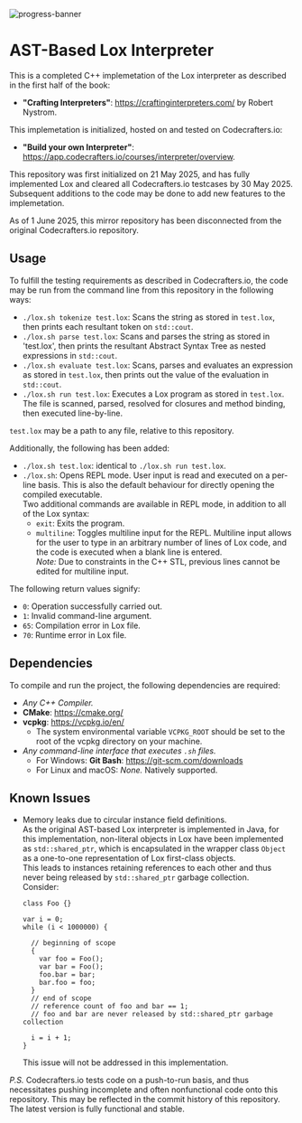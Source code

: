 ![progress-banner](https://backend.codecrafters.io/progress/interpreter/0877c070-7800-493c-8aa4-f0dbca4625bb)
# AST-Based Lox Interpreter

This is a completed C++ implemetation of the Lox interpreter as described in the first half of the book:  
- **"Crafting Interpreters"**: https://craftinginterpreters.com/ by Robert Nystrom.  

This implemetation is initialized, hosted on and tested on Codecrafters.io:  
- **"Build your own Interpreter"**: https://app.codecrafters.io/courses/interpreter/overview.  

This repository was first initialized on 21 May 2025, and has fully implemented Lox and cleared all Codecrafters.io testcases by 30 May 2025.  
Subsequent additions to the code may be done to add new features to the implemetation.  

As of 1 June 2025, this mirror repository has been disconnected from the original Codecrafters.io repository.

## Usage

To fulfill the testing requirements as described in Codecrafters.io, the code may be run from the command line from this repository in the following ways:  

- `./lox.sh tokenize test.lox`: Scans the string as stored in `test.lox`, then prints each resultant token on `std::cout`.  
- `./lox.sh parse test.lox`: Scans and parses the string as stored in 'test.lox', then prints the resultant Abstract Syntax Tree as nested expressions in `std::cout`.  
- `./lox.sh evaluate test.lox`: Scans, parses and evaluates an expression as stored in `test.lox`, then prints out the value of the evaluation in `std::cout`.
- `./lox.sh run test.lox`: Executes a Lox program as stored in `test.lox`. The file is scanned, parsed, resolved for closures and method binding, then executed line-by-line.  

`test.lox` may be a path to any file, relative to this repository.

Additionally, the following has been added:

- `./lox.sh test.lox`: identical to `./lox.sh run test.lox`. 
- `./lox.sh`: Opens REPL mode. User input is read and executed on a per-line basis. This is also the default behaviour for directly opening the compiled executable.  
  Two additional commands are available in REPL mode, in addition to all of the Lox syntax:
  - `exit`: Exits the program.
  - `multiline`: Toggles multiline input for the REPL. Multiline input allows for the user to type in an arbitrary number of lines of Lox code, and the code is executed when a blank line is entered.  
    *Note:* Due to constraints in the C++ STL, previous lines cannot be edited for multiline input.

The following return values signify:
- `0`: Operation successfully carried out.
- `1`: Invalid command-line argument.
- `65`: Compilation error in Lox file.
- `70`: Runtime error in Lox file.

## Dependencies

To compile and run the project, the following dependencies are required:
- *Any C++ Compiler.*
- **CMake**: https://cmake.org/
- **vcpkg**: https://vcpkg.io/en/
  - The system environmental variable `VCPKG_ROOT` should be set to the root of the vcpkg directory on your machine.
- *Any command-line interface that executes `.sh` files.*
  - For Windows: **Git Bash**: https://git-scm.com/downloads
  - For Linux and macOS: *None.* Natively supported.  

## Known Issues

- Memory leaks due to circular instance field definitions.  
  As the original AST-based Lox interpreter is implemented in Java, for this implementation, non-literal objects in Lox have been implemented as `std::shared_ptr`, which is encapsulated in the wrapper class `Object` as a one-to-one representation of Lox first-class objects.  
  This leads to instances retaining references to each other and thus never being released by `std::shared_ptr` garbage collection.  
  Consider:
  ```
  class Foo {}

  var i = 0;
  while (i < 1000000) {

    // beginning of scope
    {
      var foo = Foo();
      var bar = Foo();
      foo.bar = bar;
      bar.foo = foo;
    }
    // end of scope
    // reference count of foo and bar == 1;
    // foo and bar are never released by std::shared_ptr garbage collection

    i = i + 1;
  }
  ```  
  This issue will not be addressed in this implementation.



*P.S.* Codecrafters.io tests code on a push-to-run basis, and thus necessitates pushing incomplete and often nonfunctional code onto this repository. This may be reflected in the commit history of this repository.  
The latest version is fully functional and stable.